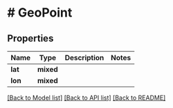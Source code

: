 # # GeoPoint

## Properties

Name | Type | Description | Notes
------------ | ------------- | ------------- | -------------
**lat** | **mixed** |  |
**lon** | **mixed** |  |

[[Back to Model list]](../../README.md#models) [[Back to API list]](../../README.md#endpoints) [[Back to README]](../../README.md)
